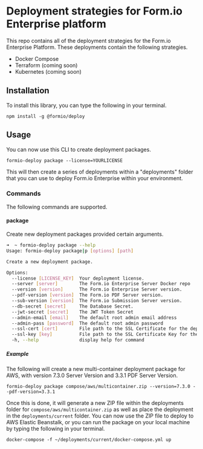 # Deployment strategies for Form.io Enterprise platform
This repo contains all of the deployment strategies for the Form.io Enterprise Platform. These deployments contain the following strategies.

 - Docker Compose
 - Terraform (coming soon)
 - Kubernetes (coming soon)

## Installation
To install this library, you can type the following in your terminal.

```
npm install -g @formio/deploy
```

## Usage
You can now use this CLI to create deployment packages.

```
formio-deploy package --license=YOURLICENSE
```

This will then create a series of deployments within a "deployments" folder that you can use to deploy Form.io Enterprise within your environment.

### Commands
The following commands are supported.

#### package
Create new deployment packages provided certain arguments.

```sh
➜  ~ formio-deploy package --help
Usage: formio-deploy package|p [options] [path]

Create a new deployment package.

Options:
  --license [LICENSE_KEY]  Your deployment license.
  --server [server]        The Form.io Enterprise Server Docker repo
  --version [version]      The Form.io Enterprise Server version.
  --pdf-version [version]  The Form.io PDF Server version.
  --sub-version [version]  The Form.io Submission Server version.
  --db-secret [secret]     The Database Secret.
  --jwt-secret [secret]    The JWT Token Secret
  --admin-email [email]    The default root admin email address
  --admin-pass [password]  The default root admin password
  --ssl-cert [cert]        File path to the SSL Certificate for the deployment to enable SSL.
  --ssl-key [key]          File path to the SSL Certificate Key for the deployment to enable SSL.
  -h, --help               display help for command
```

##### Example
The following will create a new multi-container deployment package for AWS, with version 7.3.0 Server Version and 3.3.1 PDF Server Version.

```
formio-deploy package compose/aws/multicontainer.zip --version=7.3.0 --pdf-version=3.3.1
```

Once this is done, it will generate a new ZIP file within the deployments folder for ```compose/aws/multicontainer.zip``` as well as place the deployment in the ```deployments/current``` folder.  You can now use the ZIP file to deploy to AWS Elastic Beanstalk, or you can run the package on your local machine by typing the following in your terminal.

```
docker-compose -f ~/deployments/current/docker-compose.yml up
```
